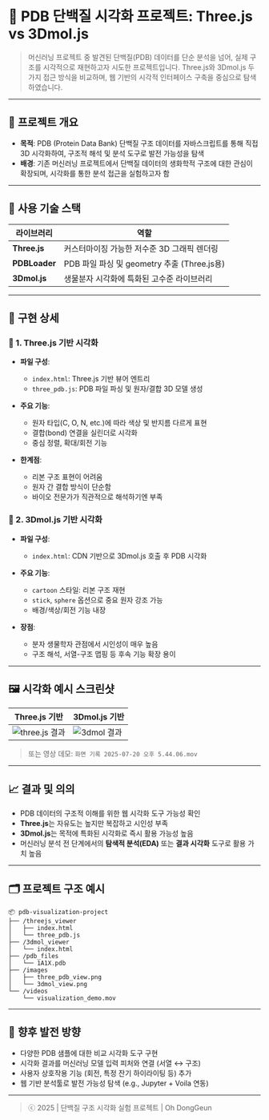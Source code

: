 # 🔬 PDB 단백질 시각화 프로젝트: Three.js vs 3Dmol.js

> 머신러닝 프로젝트 중 발견된 단백질(PDB) 데이터를 단순 분석을 넘어, 실제 구조를 시각적으로 재현하고자 시도한 프로젝트입니다. Three.js와 3Dmol.js 두 가지 접근 방식을 비교하며, 웹 기반의 시각적 인터페이스 구축을 중심으로 탐색하였습니다.

---

## 📌 프로젝트 개요

* **목적**: PDB (Protein Data Bank) 단백질 구조 데이터를 자바스크립트를 통해 직접 3D 시각화하여, 구조적 해석 및 분석 도구로 발전 가능성을 탐색
* **배경**: 기존 머신러닝 프로젝트에서 단백질 데이터의 생화학적 구조에 대한 관심이 확장되며, 시각화를 통한 분석 접근을 실험하고자 함

---

## 🧪 사용 기술 스택

| 라이브러리         | 역할                                  |
| ------------- | ----------------------------------- |
| **Three.js**  | 커스터마이징 가능한 저수준 3D 그래픽 렌더링           |
| **PDBLoader** | PDB 파일 파싱 및 geometry 추출 (Three.js용) |
| **3Dmol.js**  | 생물분자 시각화에 특화된 고수준 라이브러리             |

---

## 🔧 구현 상세

### 🧱 1. Three.js 기반 시각화

* **파일 구성**:

  * `index.html`: Three.js 기반 뷰어 엔트리
  * `three_pdb.js`: PDB 파일 파싱 및 원자/결합 3D 모델 생성
* **주요 기능**:

  * 원자 타입(C, O, N, etc.)에 따라 색상 및 반지름 다르게 표현
  * 결합(bond) 연결을 실린더로 시각화
  * 중심 정렬, 확대/회전 기능
* **한계점**:

  * 리본 구조 표현이 어려움
  * 원자 간 결합 방식이 단순함
  * 바이오 전문가가 직관적으로 해석하기엔 부족

### 🧬 2. 3Dmol.js 기반 시각화

* **파일 구성**:

  * `index.html`: CDN 기반으로 3Dmol.js 호출 후 PDB 시각화
* **주요 기능**:

  * `cartoon` 스타일: 리본 구조 재현
  * `stick`, `sphere` 옵션으로 중요 원자 강조 가능
  * 배경/색상/회전 기능 내장
* **장점**:

  * 분자 생물학자 관점에서 시인성이 매우 높음
  * 구조 해석, 서열-구조 맵핑 등 후속 기능 확장 용이

---

## 🖼️ 시각화 예시 스크린샷

| Three.js 기반                                 | 3Dmol.js 기반                          |
| ------------------------------------------- | ------------------------------------ |
| ![three.js 결과](./images/three_pdb_view.png) | ![3dmol 결과](./images/3dmol_view.png) |

> 또는 영상 데모: `화면 기록 2025-07-20 오후 5.44.06.mov`

---

## 📈 결과 및 의의

* PDB 데이터의 구조적 이해를 위한 웹 시각화 도구 가능성 확인
* **Three.js**는 자유도는 높지만 복잡하고 시인성 부족
* **3Dmol.js**는 목적에 특화된 시각화로 즉시 활용 가능성 높음
* 머신러닝 분석 전 단계에서의 **탐색적 분석(EDA)** 또는 **결과 시각화** 도구로 활용 가치 높음

---

## 🗂️ 프로젝트 구조 예시

```
📦 pdb-visualization-project
├── /threejs_viewer
│   ├── index.html
│   └── three_pdb.js
├── /3dmol_viewer
│   └── index.html
├── /pdb_files
│   └── 1A1X.pdb
├── /images
│   ├── three_pdb_view.png
│   └── 3dmol_view.png
└── /videos
    └── visualization_demo.mov
```

---

## 🚀 향후 발전 방향

* 다양한 PDB 샘플에 대한 비교 시각화 도구 구현
* 시각화 결과를 머신러닝 모델 입력 피처와 연결 (서열 ↔ 구조)
* 사용자 상호작용 기능 (회전, 특정 잔기 하이라이팅 등) 추가
* 웹 기반 분석툴로 발전 가능성 탐색 (e.g., Jupyter + Voila 연동)

---



> ⓒ 2025 | 단백질 구조 시각화 실험 프로젝트 | Oh DongGeun
